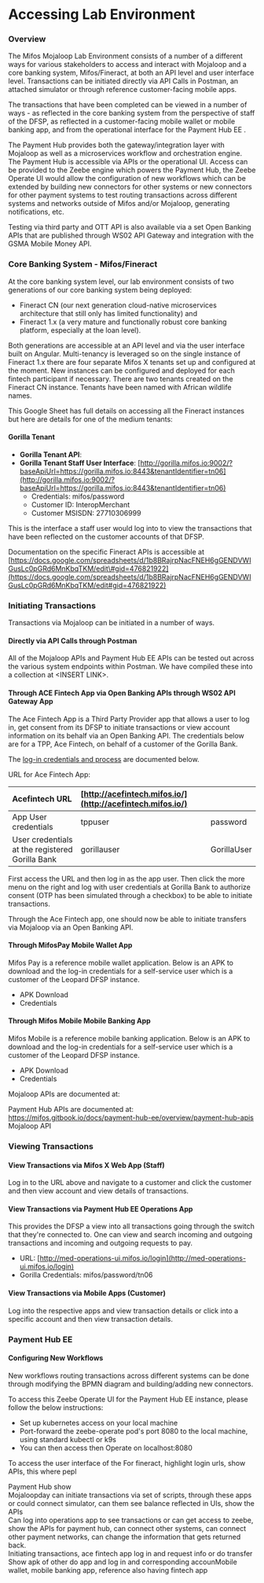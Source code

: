 # Accessing Lab Environment

### Overview

The Mifos Mojaloop Lab Environment consists of a number of a different ways for various stakeholders to access and interact with Mojaloop and a core banking system, Mifos/Fineract, at both an API level and user interface level. Transactions can be initiated directly via API Calls in Postman, an attached simulator or through reference customer-facing mobile apps. 

The transactions that have been completed can be viewed in a number of ways - as reflected in the core banking system from the perspective of staff of the DFSP, as reflected in a customer-facing mobile wallet or mobile banking app, and from the operational interface for the Payment Hub EE .  

The Payment Hub provides both the gateway/integration layer with Mojaloop as well as a microservices workflow and orchestration engine. The Payment Hub is accessible via APIs or the operational UI. Access can be provided to the Zeebe engine which powers the Payment Hub, the Zeebe Operate UI would allow the configuration of new workflows which can be extended by building new connectors for other systems or new connectors for other payment systems to test routing transactions across different systems and networks outside of Mifos and/or Mojaloop, generating notifications, etc. 

Testing via third party and OTT API is also available via a set Open Banking APIs that are published through WS02 API Gateway and integration with the GSMA Mobile Money API.   


### Core Banking System - Mifos/Fineract

At the core banking system level, our lab environment consists of two generations of our core banking system being deployed:

* Fineract CN \(our next generation cloud-native microservices architecture that still only has limited functionality\) and
* Fineract 1.x \(a very mature and functionally robust core banking platform, especially at the loan level\). 

Both generations are accessible at an API level and via the user interface built on Angular. Multi-tenancy is leveraged so on the single instance of Fineract 1.x there are four separate Mifos X tenants set up and configured at the moment. New instances can be configured and deployed for each fintech participant if necessary. There are two tenants created on the Fineract CN instance. Tenants have been named with African wildlife names.   


This Google Sheet has full details on accessing all the Fineract instances but here are details for one of the medium tenants:

####  Gorilla Tenant

* **Gorilla Tenant API**: 
* **Gorilla Tenant Staff User Interface**: [http://gorilla.mifos.io:9002/?baseApiUrl=https://gorilla.mifos.io:8443&tenantIdentifier=tn06](http://gorilla.mifos.io:9002/?baseApiUrl=https://gorilla.mifos.io:8443&tenantIdentifier=tn06)
  * Credentials: mifos/password
  * Customer ID: InteropMerchant
  * Customer MSISDN: 27710306999

This is the interface a staff user would log into to view the transactions that have been reflected on the customer accounts of that DFSP.   


Documentation on the specific Fineract APIs is accessible at [https://docs.google.com/spreadsheets/d/1b8BRajrpNacFNEH6gGENDVWIGusLc0pGRd6MnKbqTKM/edit\#gid=476821922](https://docs.google.com/spreadsheets/d/1b8BRajrpNacFNEH6gGENDVWIGusLc0pGRd6MnKbqTKM/edit#gid=476821922)  


### Initiating Transactions 

Transactions via Mojaloop can be initiated in a number of ways.

####  Directly via API Calls through Postman

All of the Mojaloop APIs and Payment Hub EE APIs can be tested out across the various system endpoints within Postman. We have compiled these into a collection at &lt;INSERT LINK&gt;.   


#### Through ACE Fintech App via Open Banking APIs through WS02 API Gateway App

The Ace Fintech App is a Third Party Provider app that allows a user to log in, get consent from its DFSP to initiate transactions or view account information on its behalf via an Open Banking API. The credentials below are for a TPP, Ace Fintech, on behalf of a customer of the Gorilla Bank. 

The [log-in credentials and process](https://docs.google.com/spreadsheets/d/1b8BRajrpNacFNEH6gGENDVWIGusLc0pGRd6MnKbqTKM/edit#gid=481267967) are documented below. 

URL for Ace Fintech App: 

| Acefintech URL | [http://acefintech.mifos.io/](http://acefintech.mifos.io/) |  |
| :--- | :--- | :--- |
| App User credentials | tppuser | password |
| User credentials at the registered Gorilla Bank | gorillauser | GorillaUser |

First access the URL and then log in as the app user. Then click the more menu on the right and log with user credentials at Gorilla Bank to authorize consent \(OTP has been simulated through a checkbox\) to be able to initiate transactions.

Through the Ace Fintech app, one should now be able to initiate transfers via Mojaloop via an Open Banking API. 

####  Through MifosPay Mobile Wallet App

Mifos Pay is a reference mobile wallet application. Below is an APK to download and the log-in credentials for a self-service user which is a customer of the Leopard DFSP instance. 

* APK Download
* Credentials 

#### Through Mifos Mobile Mobile Banking App

Mifos Mobile is a reference mobile banking application. Below is an APK to download and the log-in credentials for a self-service user which is a customer of the Leopard DFSP instance.

* APK Download
* Credentials 

  
Mojaloop APIs are documented at:

Payment Hub APIs are documented at: https://mifos.gitbook.io/docs/payment-hub-ee/overview/payment-hub-apis  
Mojaloop API 

###  Viewing Transactions

#### View Transactions via Mifos X Web App \(Staff\)

Log in to the URL above and navigate to a customer and click the customer and then view account and view details of transactions. 

####  View Transactions via Payment Hub EE Operations App

This provides the DFSP a view into all transactions going through the switch that they're connected to. One can view and search incoming and outgoing transactions and incoming and outgoing requests to pay. 

* URL: [http://med-operations-ui.mifos.io/login](http://med-operations-ui.mifos.io/login)
* Gorilla Credentials: mifos/password/tn06

####  View Transactions via Mobile Apps \(Customer\)

Log into the respective apps and view transaction details or click into a specific account and then view transaction details. 

### Payment Hub EE

#### Configuring New Workflows 

New workflows routing transactions across different systems can be done through modifying the BPMN diagram and building/adding new connectors. 

To access this Zeebe Operate UI for the Payment Hub EE instance, please follow the below instructions:

* Set up kubernetes access on your local machine
* Port-forward the zeebe-operate pod's port 8080 to the local machine, using standard kubectl or k9s
* You can then access then Operate on localhost:8080

  
  
  
  
  
  
  
To access the user interface of the For fineract, highlight login urls, show APIs, this where pepl  
  
Payment Hub show   
Mojaloopday can initiate transactions via set of scripts, through these apps or could connect simulator, can them see balance reflected in UIs, show the APIs  
Can log into operations app to see transactions or can get access to zeebe, show the APIs for payment hub, can connect other systems, can connect other payment networks, can change the information that gets returned back.  
Initiating transactions, ace fintech app log in and request info or do transfer  
Show apk of other do app and log in and corresponding accounMobile wallet, mobile banking app, reference also having fintech app 

